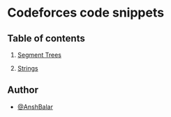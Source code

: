 # Codeforces code snippets 


## Table of contents  
1. [Segment Trees](https://github.com/AnshBalar429/CP-Code-Snippets/tree/main/Segment-Tree)

2. [Strings](https://github.com/AnshBalar429/CP-Code-Snippets/tree/main/Strings)

## Author  
- [@AnshBalar](https://www.github.com/AnshBalar429)  
